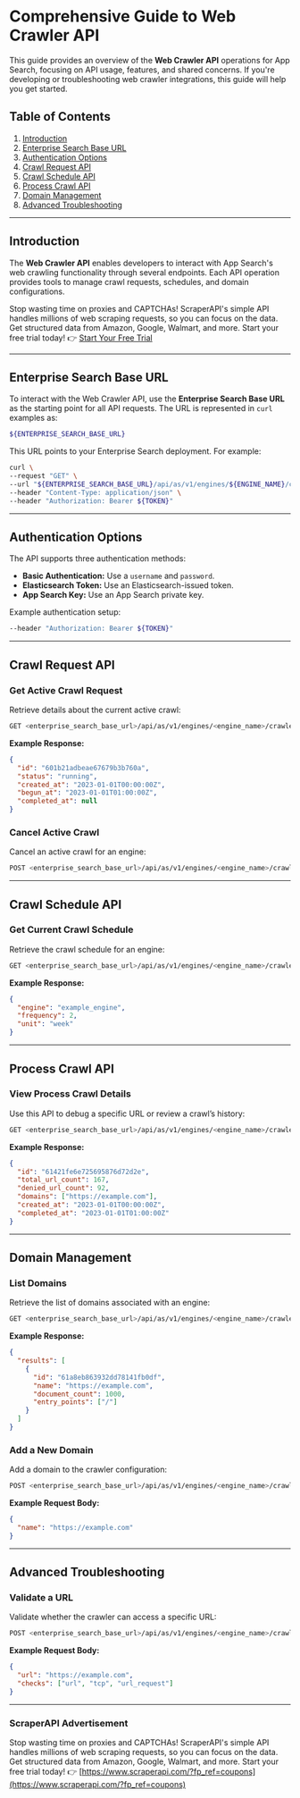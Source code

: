 
# Comprehensive Guide to Web Crawler API

This guide provides an overview of the **Web Crawler API** operations for App Search, focusing on API usage, features, and shared concerns. If you're developing or troubleshooting web crawler integrations, this guide will help you get started.

## Table of Contents
1. [Introduction](#introduction)
2. [Enterprise Search Base URL](#enterprise-search-base-url)
3. [Authentication Options](#authentication-options)
4. [Crawl Request API](#crawl-request-api)
5. [Crawl Schedule API](#crawl-schedule-api)
6. [Process Crawl API](#process-crawl-api)
7. [Domain Management](#domain-management)
8. [Advanced Troubleshooting](#advanced-troubleshooting)

---

## Introduction

The **Web Crawler API** enables developers to interact with App Search's web crawling functionality through several endpoints. Each API operation provides tools to manage crawl requests, schedules, and domain configurations.

Stop wasting time on proxies and CAPTCHAs! ScraperAPI's simple API handles millions of web scraping requests, so you can focus on the data. Get structured data from Amazon, Google, Walmart, and more. Start your free trial today! 👉 [Start Your Free Trial](https://www.scraperapi.com/?fp_ref=coupons)

---

## Enterprise Search Base URL

To interact with the Web Crawler API, use the **Enterprise Search Base URL** as the starting point for all API requests. The URL is represented in `curl` examples as:

```bash
${ENTERPRISE_SEARCH_BASE_URL}
```

This URL points to your Enterprise Search deployment. For example:

```bash
curl \
--request "GET" \
--url "${ENTERPRISE_SEARCH_BASE_URL}/api/as/v1/engines/${ENGINE_NAME}/crawler" \
--header "Content-Type: application/json" \
--header "Authorization: Bearer ${TOKEN}"
```

---

## Authentication Options

The API supports three authentication methods:
- **Basic Authentication:** Use a `username` and `password`.
- **Elasticsearch Token:** Use an Elasticsearch-issued token.
- **App Search Key:** Use an App Search private key.

Example authentication setup:

```bash
--header "Authorization: Bearer ${TOKEN}"
```

---

## Crawl Request API

### Get Active Crawl Request

Retrieve details about the current active crawl:

```bash
GET <enterprise_search_base_url>/api/as/v1/engines/<engine_name>/crawler/crawl_requests/active
```

**Example Response:**

```json
{
  "id": "601b21adbeae67679b3b760a",
  "status": "running",
  "created_at": "2023-01-01T00:00:00Z",
  "begun_at": "2023-01-01T01:00:00Z",
  "completed_at": null
}
```

### Cancel Active Crawl

Cancel an active crawl for an engine:

```bash
POST <enterprise_search_base_url>/api/as/v1/engines/<engine_name>/crawler/crawl_requests/active/cancel
```

---

## Crawl Schedule API

### Get Current Crawl Schedule

Retrieve the crawl schedule for an engine:

```bash
GET <enterprise_search_base_url>/api/as/v1/engines/<engine_name>/crawler/crawl_schedule
```

**Example Response:**

```json
{
  "engine": "example_engine",
  "frequency": 2,
  "unit": "week"
}
```

---

## Process Crawl API

### View Process Crawl Details

Use this API to debug a specific URL or review a crawl’s history:

```bash
GET <enterprise_search_base_url>/api/as/v1/engines/<engine_name>/crawler/process_crawls/<process_crawl_id>
```

**Example Response:**

```json
{
  "id": "61421fe6e725695876d72d2e",
  "total_url_count": 167,
  "denied_url_count": 92,
  "domains": ["https://example.com"],
  "created_at": "2023-01-01T00:00:00Z",
  "completed_at": "2023-01-01T01:00:00Z"
}
```

---

## Domain Management

### List Domains

Retrieve the list of domains associated with an engine:

```bash
GET <enterprise_search_base_url>/api/as/v1/engines/<engine_name>/crawler/domains
```

**Example Response:**

```json
{
  "results": [
    {
      "id": "61a8eb863932dd78141fb0df",
      "name": "https://example.com",
      "document_count": 1000,
      "entry_points": ["/"]
    }
  ]
}
```

### Add a New Domain

Add a domain to the crawler configuration:

```bash
POST <enterprise_search_base_url>/api/as/v1/engines/<engine_name>/crawler/domains
```

**Example Request Body:**

```json
{
  "name": "https://example.com"
}
```

---

## Advanced Troubleshooting

### Validate a URL

Validate whether the crawler can access a specific URL:

```bash
POST <enterprise_search_base_url>/api/as/v1/engines/<engine_name>/crawler/validate_url
```

**Example Request Body:**

```json
{
  "url": "https://example.com",
  "checks": ["url", "tcp", "url_request"]
}
```

---

### ScraperAPI Advertisement

Stop wasting time on proxies and CAPTCHAs! ScraperAPI's simple API handles millions of web scraping requests, so you can focus on the data. Get structured data from Amazon, Google, Walmart, and more. Start your free trial today! 👉 [https://www.scraperapi.com/?fp_ref=coupons](https://www.scraperapi.com/?fp_ref=coupons)
